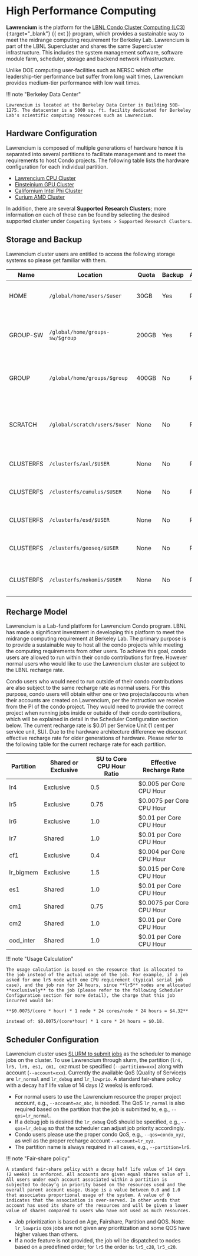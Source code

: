 # **High Performance Computing**

**Lawrencium** is the platform for the [LBNL Condo Cluster Computing (LC3)](https://it.lbl.gov/service/scienceit/high-performance-computing/lrc/computing-on-lawrencium/condo-cluster-service/){:target="_blank"} {{ ext }} program, which provides a sustainable way to meet the midrange computing requirement for Berkeley Lab. Lawrencium is part of the LBNL Supercluster and shares the same Supercluster infrastructure. This includes the system management software, software module farm, scheduler, storage and backend network infrastructure.

Unlike DOE computing user-facilities such as NERSC which offer leadership-tier performance but suffer from long wait times, Lawrencium provides medium-tier performance with low wait times.

!!! note "Berkeley Data Center"
    
    Lawrencium is located at the Berkeley Data Center in Building 50B-1275. The datacenter is a 5000 sq. ft. facility dedicated for Berkeley Lab's scientific computing resources such as Lawrencium.

## Hardware Configuration

Lawrencium is composed of multiple generations of hardware hence it is separated into several partitions to facilitate management and to meet the requirements to host Condo projects. The following table lists the hardware configuration for each individual partition.

* [Lawrencium CPU Cluster](systems/lawrencium.md#lawrencium-linux-cluster)
* [Einsteinium GPU Cluster](systems/einsteinium.md#es1-einsteinium-gpu-cluster)
* [Californium Intel Phi Cluster](systems/lawrencium.md#cf1-californium-intel-phi-cluster)
* [Curium AMD Cluster](systems/lawrencium.md#cm1-curium-amd-cluster)

In addition, there are several **Supported Research Clusters**; more information on each of these can be found by selecting the desired supported cluster under `Computing Systems > Supported Research Clusters`.

## Storage and Backup

Lawrencium cluster users are entitled to access the following storage systems so please get familiar with them.

| Name | Location | Quota | Backup | Allocation | Description |
| ---- | -------- | ----- | ------ | ---------- | ----------- |
| HOME | `/global/home/users/$user` | 30GB | Yes | Per User | Home directory for permanant data storage |
| GROUP-SW | `/global/home/groups-sw/$group` | 200GB | Yes | Per Group | Group directory for software and data sharing with backup |
| GROUP | `/global/home/groups/$group` | 400GB | No | Per Group | Group directory for data sharing without backup |
| SCRATCH | `/global/scratch/users/$user` | None | No | Per User | Scratch directory with Lustre high performance parallel file system |
| CLUSTERFS | `/clusterfs/axl/$USER` | None | No | Per User | Private storage for AXL condo | 
| CLUSTERFS | `/clusterfs/cumulus/$USER` | None | No | Per User | Private storage for CUMULUS condo | 
| CLUSTERFS | `/clusterfs/esd/$USER` | None | No | Per User | Private storage for ESD condo | 
| CLUSTERFS | `/clusterfs/geoseq/$USER` | None | No | Per User | Private storage for CO2SEQ condo | 
| CLUSTERFS | `/clusterfs/nokomis/$USER` | None | No | Per User | Private storage for NOKOMIS condo | 


## Recharge Model

Lawrencium is a Lab-fund platform for Lawrencium Condo program. LBNL has made a significant investment in developing this platform to meet the midrange computing requirement at Berkeley Lab. The primary purpose is to provide a sustainable way to host all the condo projects while meeting the computing requirements from other users. To achieve this goal, condo users are allowed to run within their condo contributions for free. However normal users who would like to use the Lawrencium cluster are subject to the LBNL recharge rate. 

Condo users who would need to run outside of their condo contributions are also subject to the same recharge rate as normal users. For this purpose, condo users will obtain either one or two projects/accounts when their accounts are created on Lawrencium, per the instruction we receive from the PI of the condo project. They would need to provide the correct project when running jobs inside or outside of their condo contributions, which will be explained in detail in the Scheduler Configuration section below. The current recharge rate is $0.01 per Service Unit (1 cent per service unit, SU). Due to the hardware architecture difference we discount effective recharge rate for older generations of hardware. Please refer to the following table for the current recharge rate for each partition.

| Partition | Shared or Exclusive | SU to Core CPU Hour Ratio | Effective Recharge Rate | 
| --------- | ----- | ------------------------- | ----------------------- |
| lr4       | Exclusive   | 0.5                       | $0.005 per Core CPU Hour |
| lr5       | Exclusive   | 0.75                      | $0.0075 per Core CPU Hour |
| lr6       | Exclusive   | 1.0                       | $0.01 per Core CPU Hour |
| lr7       | Shared    | 1.0                       | $0.01 per Core CPU Hour | 
| cf1       | Exclusive    | 0.4                       | $0.004 per Core CPU Hour |
| lr_bigmem | Exclusive     | 1.5                       | $0.015 per Core CPU Hour |
| es1       | Shared    | 1.0                       | $0.01 per Core CPU Hour |
| cm1       | Shared    | 0.75                      | $0.0075 per Core CPU Hour |
| cm2       | Shared     | 1.0                       | $0.01 per Core CPU Hour |
| ood_inter | Shared     | 1.0                       | $0.01 per Core CPU Hour | 

!!! note "Usage Calculation"

    The usage calculation is based on the resource that is allocated to the job instead of the actual usage of the job. For example, if a job asked for one lr5 node with one CPU requirement (typical serial job case), and the job ran for 24 hours, since **lr5** nodes are allocated **exclusively** to the job (please refer to the following Scheduler Configuration section for more detail), the charge that this job incurred would be: 
    
    **$0.0075/(core * hour) * 1 node * 24 cores/node * 24 hours = $4.32**
    
    instead of: $0.0075/(core*hour) * 1 core * 24 hours = $0.18.

## Scheduler Configuration 

Lawrencium cluster uses [SLURM to submit jobs](running/slurm-overview.md) as the scheduler to manage jobs on the cluster. To use Lawrencium through slurm, the partition (`lr4, lr5, lr6, es1, cm1, cm2` must be specified (`--partition=xxx`) along with account (`--account=xxx`). Currently the available QoS (Quality of Service)s are `lr_normal` and `lr_debug` and `lr_lowprio`. A standard fair-share policy with a decay half life value of 14 days (2 weeks) is enforced.

* For normal users to use the Lawrencium resource the proper project account, e.g., `--account=ac_abc`, is needed. The QoS `lr_normal` is also required based on the partition that the job is submitted to, e.g., `--qos=lr_normal`.
* If a debug job is desired the `lr_debug` QoS should be specified, e.g., `--qos=lr_debug` so that the scheduler can adjust job priority accordingly.
* Condo users please use the proper condo QoS, e.g., `--qos=condo_xyz`, as well as the proper recharge account `--account=lr_xyz`.
* The partition name is always required in all cases, e.g., `--partition=lr6`.


!!! note "Fair-share policy" 

    A standard fair-share policy with a decay half life value of 14 days (2 weeks) is enforced. All accounts are given equal shares value of 1.  All users under each account associated within a partition is subjected to decay’g in priority based on the resources used and the overall parent account usage. Usage is a value between 0.0 and 1.0 that associates proportional usage of the system. A value of 0 indicates that the association is over-served. In other words that account has used its share of the resources and will be given a lower value of shares compared to users who have not used as much resources.

* Job prioritization is based on Age, Fairshare, Partition and QOS. Note: `lr_lowprio` qos jobs are not given any prioritization and some QOS have higher values than others.
* If a node feature is not provided, the job will be dispatched to nodes based on a predefined order; for `lr5` the order is: `lr5_c28`, `lr5_c20`.
